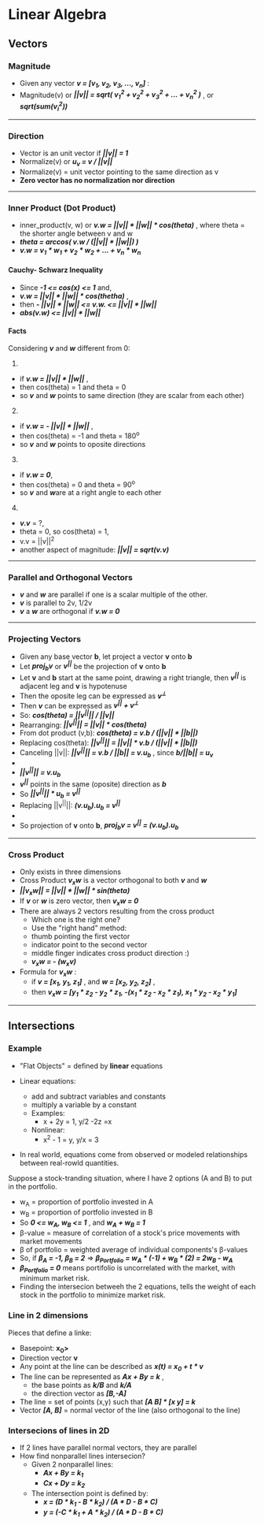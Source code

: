 # Linear Algebra

## Vectors

### Magnitude

* Given any vector ***v = [v<sub>1</sub>, v<sub>2</sub>, v<sub>3</sub>, ..., v<sub>n</sub>]*** :
* Magnitude(v) or ***||v|| = sqrt( v<sub>1</sub><sup>2</sup> + v<sub>2</sub><sup>2</sup> + v<sub>3</sub><sup>2</sup> + ... + v<sub>n</sub><sup>2</sup> )*** , or ***sqrt(sum(v<sub>i</sub><sup>2</sup>))***

---

### Direction

* Vector is an unit vector if ***||v|| = 1***
* Normalize(v) or ***u<sub>v</sub> = v / ||v||***
* Normalize(v) = unit vector pointing to the same direction as v
* **Zero vector has no normalization nor direction**

---

### Inner Product (Dot Product)
* inner_product(v, w) or ***v.w = ||v|| * ||w|| * cos(theta)*** , where theta = the shorter angle between v and w
* ***theta = arccos( v.w / (||v|| * ||w||) )***
* ***v.w = v<sub>1</sub> * w<sub>1</sub> + v<sub>2</sub> * w<sub>2</sub> + ... + v<sub>n</sub> * w<sub>n</sub>***

#### Cauchy- Schwarz Inequality
* Since ***-1 <= cos(x) <= 1*** and,
* ***v.w = ||v|| * ||w|| * cos(thetha)*** ,
* then ***\- ||v|| * ||w|| <= v.w. <= ||v|| * ||w||***
* ***abs(v.w) <= ||v|| * ||w||***

#### Facts 
Considering ***v*** and ***w*** different from 0:

1.

* if ***v.w = ||v|| * ||w||*** ,
* then cos(theta) = 1 and theta = 0
* so ***v*** and ***w*** points to same direction (they are scalar from each other)

2.

* if ***v.w = \- ||v|| * ||w||*** ,
* then cos(theta) = \-1  and theta = 180<sup>o</sup>
* so ***v*** and ***w*** points to oposite directions

3.

* if ***v.w = 0***,
* then cos(theta) = 0  and theta = 90<sup>o</sup>
* so ***v*** and ***w***are at a right angle to each other

4.

* ***v.v*** = ?,
* theta = 0, so cos(theta) = 1,
* v.v = ||v||<sup>2</sup>
* another aspect of magnitude: ***||v|| = sqrt(v.v)***

---

### Parallel and Orthogonal Vectors

* ***v*** and ***w*** are parallel if one is a scalar multiple of the other.
* ***v*** is parallel to 2v, 1/2v
* ***v*** a ***w*** are orthogonal if ***v.w = 0***

---

### Projecting Vectors

* Given any base vector **b**, let project a vector **v** onto **b**
* Let ***proj<sub>b</sub>v*** or ***v<sup>||</sup>*** be the projection of **v** onto **b** 
* Let **v** and **b** start at the same point, drawing a right triangle, then ***v<sup>||</sup>*** is adjacent leg and **v** is hypotenuse
* Then the oposite leg can be expressed as ***v<sup>&#10178;</sup>***
* Then ***v*** can be expressed as ***v<sup>||</sup> + v<sup>&#10178;</sup>***
* So: ***cos(theta) = ||v<sup>||</sup>|| / ||v||***
* Rearranging: ***||v<sup>||</sup>|| = ||v|| * cos(theta)***
* From dot product (v,b): ***cos(theta) = v.b / (||v|| * ||b||)***
* Replacing cos(theta): ***||v<sup>||</sup>|| = ||v|| * v.b / (||v|| * ||b||)***
* Canceling ||v||: ***||v<sup>||</sup>|| = v.b / ||b|| = v.u<sub>b</sub>*** , since ***b/||b|| = u<sub>v</sub>***
*
* ***||v<sup>||</sup>|| = v.u<sub>b</sub>***
* ***v<sup>||</sup>*** points in the same (oposite) direction as ***b***
* So ***||v<sup>||</sup>|| * u<sub>b</sub> = v<sup>||</sup>***
* Replacing ||v<sup>||</sup>||: ***(v.u<sub>b</sub>).u<sub>b</sub> = v<sup>||</sup>***
*
* So projection of **v** onto **b**, ***proj<sub>b</sub>v =  v<sup>||</sup> = (v.u<sub>b</sub>).u<sub>b</sub>***

---

### Cross Product

* Only exists in three dimensions
* Cross Product ***v<sub>x</sub>w*** is a vector orthogonal to both ***v*** and ***w***
* ***||v<sub>x</sub>w|| = ||v|| * ||w|| * sin(theta)***
* If ***v*** or ***w*** is zero vector, then ***v<sub>x</sub>w = 0***
* There are always 2 vectors resulting from the cross product
  * Which one is the right one? 
  * Use the "right hand" method: 
  * thumb pointing the first vector
  * indicator point to the second vector
  * middle finger indicates cross product direction :)
  * ***v<sub>x</sub>w = - (w<sub>x</sub>v)***
* Formula for ***v<sub>x</sub>w*** :
  * if  ***v = [x<sub>1</sub>, y<sub>1</sub>, z<sub>1</sub>]*** , and ***w = [x<sub>2</sub>, y<sub>2</sub>, z<sub>2</sub>]*** ,
  * then ***v<sub>x</sub>w = [y<sub>1</sub> * z<sub>2</sub> - y<sub>2</sub> * z<sub>1</sub>, -(x<sub>1</sub> * z<sub>2</sub> - x<sub>2</sub> * z<sub>1</sub>), x<sub>1</sub> * y<sub>2</sub> - x<sub>2</sub> * y<sub>1</sub>]***
  
---
  
## Intersections
  
### Example
  
* "Flat Objects" = defined by **linear** equations
* Linear equations:
  * add and subtract variables and constants
  * multiply a variable by a constant
  * Examples:
    * x + 2y = 1, y/2 -2z =x
   * Nonlinear:
     * x<sup>2</sup> - 1  = y, y/x = 3
  
* In real world, equations come from observed or modeled relationships between real-rowld quantities.

Suppose a stock-tranding situation, where I have 2 options (A and B) to put in the portfolio.

* w<sub>A</sub> = proportion of portfolio invested in A
* w<sub>B</sub> = proportion of portfolio invested in B
* So ***0 <= w<sub>A</sub>, w<sub>B</sub> <= 1*** , and ***w<sub>A</sub> + w<sub>B</sub> = 1***  
* &beta;-value = measure of correlation of a stock's price movements with market movements
* &beta; of portfolio = weighted average of individual components's &beta;-values
* So, if ***&beta;<sub>A</sub> = -1, &beta;<sub>B</sub> = 2***   &rArr;  ***&beta;<sub>Portfolio</sub> = w<sub>A</sub> * (-1) + w<sub>B</sub> * (2) =  2w<sub>B</sub> - w<sub>A</sub>***
* ***&beta;<sub>Portfolio</sub> = 0*** means portifolio is uncorrelated with the market, with minimum market risk.
* Finding the intersecion betweeh the 2 equations, tells the weight of each stock in the portfolio to minimize market risk.

### Line in 2 dimensions

Pieces that define a linke:
* Basepoint: **x<sub>0</sub>>**
* Direction vector **v**
* Any point at the line can be described as ***x(t) = x<sub>0</sub> + t * v***
* The line can be represented as ***Ax + By = k*** , 
  * the base points as ***k/B*** and ***k/A***
  * the direction vector as ***[B,-A]***
* The line = set of points (x,y) such that ***[A B] * [x y] = k***
* Vector ***[A, B]*** = normal vector of the line (also orthogonal to the line)

### Intersecions of lines in 2D

* If 2 lines have parallel normal vectors, they are parallel
* How find nonparallel lines intersecion?
  * Given 2 nonparallel lines:
    * ***Ax + By = k<sub>1</sub>***
    * ***Cx + Dy = k<sub>2</sub>***
  * The intersection point is defined by:
    * ***x = (D * k<sub>1</sub> - B * k<sub>2</sub>) / (A * D - B * C)***
    * ***y = (-C * k<sub>1</sub> + A * k<sub>2</sub>) / (A * D - B * C)***





